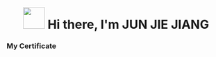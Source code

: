 <h1 align="center"><img src = "https://raw.githubusercontent.com/MartinHeinz/MartinHeinz/master/wave.gif" width="50" height="50"> Hi there, I'm JUN JIE JIANG</h1>

### My Certificate
<!--START_SECTION:badges-->
<!--END_SECTION:badges-->